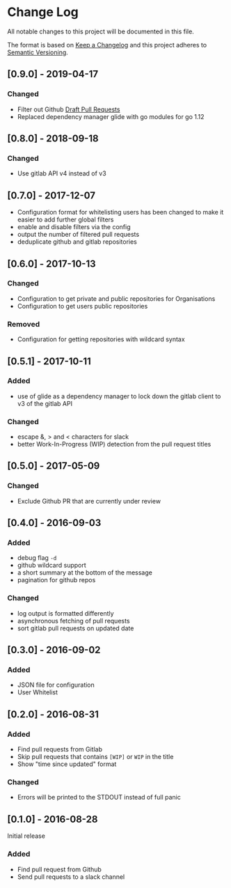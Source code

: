 # Change Log
All notable changes to this project will be documented in this file.

The format is based on [Keep a Changelog](http://keepachangelog.com/)
and this project adheres to [Semantic Versioning](http://semver.org/).

## [0.9.0] - 2019-04-17

### Changed

 - Filter out Github [Draft Pull Requests](https://github.blog/2019-02-14-introducing-draft-pull-requests/)
 - Replaced dependency manager glide with go modules for go 1.12 

## [0.8.0] - 2018-09-18

### Changed

- Use gitlab API v4 instead of v3

## [0.7.0] - 2017-12-07

- Configuration format for whitelisting users has been changed to make it easier to
  add further global filters
- enable and disable filters via the config
- output the number of filtered pull requests
- deduplicate github and gitlab repositories

## [0.6.0] - 2017-10-13

### Changed

- Configuration to get private and public repositories for Organisations
- Configuration to get users public repositories

### Removed

- Configuration for getting repositories with wildcard syntax

## [0.5.1] - 2017-10-11

### Added
- use of glide as a dependency manager to lock down the gitlab client to v3 of the gitlab API

### Changed
- escape &, > and < characters for slack
- better Work-In-Progress (WIP) detection from the pull request titles

## [0.5.0] - 2017-05-09

### Changed
- Exclude Github PR that are currently under review

## [0.4.0] - 2016-09-03

### Added
- debug flag `-d`
- github wildcard support
- a short summary at the bottom of the message
- pagination for github repos

### Changed
- log output is formatted differently
- asynchronous fetching of pull requests
- sort gitlab pull requests on updated date

## [0.3.0] - 2016-09-02
### Added
- JSON file for configuration
- User Whitelist

## [0.2.0] - 2016-08-31
### Added
- Find pull requests from Gitlab
- Skip pull requests that contains `[WIP]` or `WIP` in the title
- Show "time since updated" format

### Changed
- Errors will be printed to the STDOUT instead of full panic

## [0.1.0] - 2016-08-28

Initial release

### Added
- Find pull request from Github
- Send pull requests to a slack channel

